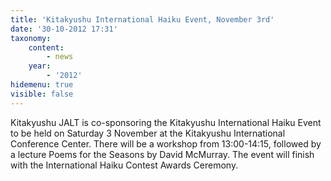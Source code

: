 ```yaml
---
title: 'Kitakyushu International Haiku Event, November 3rd'
date: '30-10-2012 17:31'
taxonomy:
    content:
        - news
    year:
        - '2012'
hidemenu: true
visible: false
---
```


Kitakyushu JALT is co-sponsoring the Kitakyushu International Haiku Event to be held on Saturday 3 November at the Kitakyushu International Conference Center. There will be a workshop from 13:00-14:15, followed by a lecture Poems for the Seasons by David McMurray. The event will finish with the International Haiku Contest Awards Ceremony.

